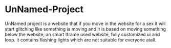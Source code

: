# UnNamed-Project
UnNamed project is a website that if you move in the  website for a sex it will start glitching like something is moving and it is based on moving something below the website, an smart Iframe used website, fully customized ui and loop. it contains flashing lights which are not suitable for everyone atall.
